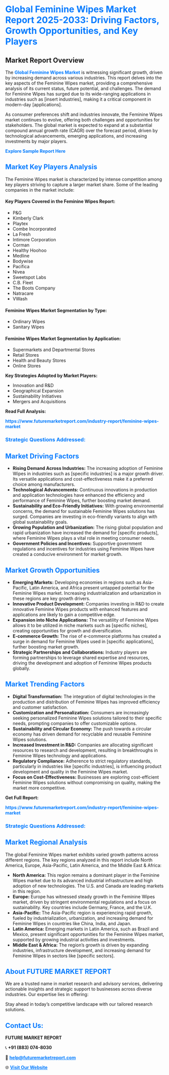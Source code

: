 <h1 style="color: #007BFF;">Global Feminine Wipes Market Report 2025-2033: Driving Factors, Growth Opportunities, and Key Players</h1>

<section id="overview">
<h2>Market Report Overview</h2>
<p>The <a href="https://www.futuremarketreport.com/industry-report/feminine-wipes-market" style="color: #007BFF; text-decoration: none;"><strong>Global Feminine Wipes Market</strong></a> is witnessing significant growth, driven by increasing demand across various industries. This report delves into the key aspects of the Feminine Wipes market, providing a comprehensive analysis of its current status, future potential, and challenges. The demand for Feminine Wipes has surged due to its wide-ranging applications in industries such as [insert industries], making it a critical component in modern-day [applications].</p>
<p>As consumer preferences shift and industries innovate, the Feminine Wipes market continues to evolve, offering both challenges and opportunities for stakeholders. The global market is expected to expand at a substantial compound annual growth rate (CAGR) over the forecast period, driven by technological advancements, emerging applications, and increasing investments by major players.</p>
</section>

<section id="overview">
<p><a href="https://www.futuremarketreport.com/request-sample/reportId=51407" style="color: #007BFF; text-decoration: none;"><strong>Explore Sample Report Here</strong></a></p>
</section>

<section id="key-players">
<h2 style="color: #007BFF;">Market Key Players Analysis</h2>
<p>The Feminine Wipes market is characterized by intense competition among key players striving to capture a larger market share. Some of the leading companies in the market include:</p>
<h4>Key Players Covered in the Feminine Wipes Report:</h4>
<ul><li>P&amp;G</li><li>Kimberly Clark</li><li>Playtex</li><li>Combe Incorporated</li><li>La Fresh</li><li>Intimore Corporation</li><li>Corman</li><li>Healthy Hoohoo</li><li>Medline</li><li>Bodywise</li><li>Pacifica</li><li>Nivea</li><li>Sweetspot Labs</li><li>C.B. Fleet</li><li>The Boots Company</li><li>Natracare</li><li>VWash</li></ul>
<h4>Feminine Wipes Market Segmentation by Type:</h4>
<ul><li>Ordinary Wipes</li><li>Sanitary Wipes</li></ul>

<h4>Feminine Wipes Market Segmentation by Application:</h4>
<ul><li>Supermarkets and Departmental Stores</li><li>Retail Stores</li><li>Health and Beauty Stores</li><li>Online Stores</li></ul>
<p><strong>Key Strategies Adopted by Market Players:</strong></p>
<ul>
<li>Innovation and R&D</li>
<li>Geographical Expansion</li>
<li>Sustainability Initiatives</li>
<li>Mergers and Acquisitions</li>
</ul>
</section>

<section>
<p><strong>Read Full Analysis: </strong></p><a href="https://www.futuremarketreport.com/industry-report/feminine-wipes-market" style="color: #007BFF; text-decoration: none;"><strong>https://www.futuremarketreport.com/industry-report/feminine-wipes-market</strong></a>
<h3 style="color: #007BFF;">Strategic Questions Addressed:</h3>
</section>

<section id="driving-factors">
<h2 style="color: #007BFF;">Market Driving Factors</h2>
<ul>
<li><strong>Rising Demand Across Industries:</strong> The increasing adoption of Feminine Wipes in industries such as [specific industries] is a major growth driver. Its versatile applications and cost-effectiveness make it a preferred choice among manufacturers.</li>
<li><strong>Technological Advancements:</strong> Continuous innovations in production and application technologies have enhanced the efficiency and performance of Feminine Wipes, further boosting market demand.</li>
<li><strong>Sustainability and Eco-Friendly Initiatives:</strong> With growing environmental concerns, the demand for sustainable Feminine Wipes solutions has surged. Companies are investing in eco-friendly variants to align with global sustainability goals.</li>
<li><strong>Growing Population and Urbanization:</strong> The rising global population and rapid urbanization have increased the demand for [specific products], where Feminine Wipes plays a vital role in meeting consumer needs.</li>
<li><strong>Government Policies and Incentives:</strong> Supportive government regulations and incentives for industries using Feminine Wipes have created a conducive environment for market growth.</li>
</ul>
</section>

<section id="growth-opportunities">
<h2 style="color: #007BFF;">Market Growth Opportunities</h2>
<ul>
<li><strong>Emerging Markets:</strong> Developing economies in regions such as Asia-Pacific, Latin America, and Africa present untapped potential for the Feminine Wipes market. Increasing industrialization and urbanization in these regions are key growth drivers.</li>
<li><strong>Innovative Product Development:</strong> Companies investing in R&D to create innovative Feminine Wipes products with enhanced features and applications are likely to gain a competitive edge.</li>
<li><strong>Expansion into Niche Applications:</strong> The versatility of Feminine Wipes allows it to be utilized in niche markets such as [specific niches], creating opportunities for growth and diversification.</li>
<li><strong>E-commerce Growth:</strong> The rise of e-commerce platforms has created a surge in demand for Feminine Wipes used in [specific applications], further boosting market growth.</li>
<li><strong>Strategic Partnerships and Collaborations:</strong> Industry players are forming partnerships to leverage shared expertise and resources, driving the development and adoption of Feminine Wipes products globally.</li>
</ul>
</section>

<section id="trending-factors">
<h2 style="color: #007BFF;">Market Trending Factors</h2>
<ul>
<li><strong>Digital Transformation:</strong> The integration of digital technologies in the production and distribution of Feminine Wipes has improved efficiency and customer satisfaction.</li>
<li><strong>Customization and Personalization:</strong> Consumers are increasingly seeking personalized Feminine Wipes solutions tailored to their specific needs, prompting companies to offer customizable options.</li>
<li><strong>Sustainability and Circular Economy:</strong> The push towards a circular economy has driven demand for recyclable and reusable Feminine Wipes solutions.</li>
<li><strong>Increased Investment in R&D:</strong> Companies are allocating significant resources to research and development, resulting in breakthroughs in Feminine Wipes technology and applications.</li>
<li><strong>Regulatory Compliance:</strong> Adherence to strict regulatory standards, particularly in industries like [specific industries], is influencing product development and quality in the Feminine Wipes market.</li>
<li><strong>Focus on Cost-Effectiveness:</strong> Businesses are exploring cost-efficient Feminine Wipes solutions without compromising on quality, making the market more competitive.</li>
</ul>
</section>

<section>
<p><strong>Get Full Report: </strong></p><a href="https://www.futuremarketreport.com/industry-report/feminine-wipes-market" style="color: #007BFF; text-decoration: none;"><strong>https://www.futuremarketreport.com/industry-report/feminine-wipes-market</strong></a>
<h3 style="color: #007BFF;">Strategic Questions Addressed:</h3>
</section>


<section id="regional-analysis">
<h2 style="color: #007BFF;">Market Regional Analysis</h2>
<p>The global Feminine Wipes market exhibits varied growth patterns across different regions. The key regions analyzed in this report include North America, Europe, Asia-Pacific, Latin America, and the Middle East & Africa:</p>
<ul>
<li><strong>North America:</strong> This region remains a dominant player in the Feminine Wipes market due to its advanced industrial infrastructure and high adoption of new technologies. The U.S. and Canada are leading markets in this region.</li>
<li><strong>Europe:</strong> Europe has witnessed steady growth in the Feminine Wipes market, driven by stringent environmental regulations and a focus on sustainability. Key countries include Germany, France, and the U.K.</li>
<li><strong>Asia-Pacific:</strong> The Asia-Pacific region is experiencing rapid growth, fueled by industrialization, urbanization, and increasing demand for Feminine Wipes in countries like China, India, and Japan.</li>
<li><strong>Latin America:</strong> Emerging markets in Latin America, such as Brazil and Mexico, present significant opportunities for the Feminine Wipes market, supported by growing industrial activities and investments.</li>
<li><strong>Middle East & Africa:</strong> The region’s growth is driven by expanding industries, infrastructure development, and increasing demand for Feminine Wipes in sectors like [specific sectors].</li>
</ul>
</section>

<footer>
<h2 style="color: #007BFF;">About FUTURE MARKET REPORT</h2>
<p>We are a trusted name in market research and advisory services, delivering actionable insights and strategic support to businesses across diverse industries. Our expertise lies in offering:</p>

<p>Stay ahead in today’s competitive landscape with our tailored research solutions.</p>

<h2 style="color: #007BFF;">Contact Us:</h2>
<p><strong>FUTURE MARKET REPORT</strong></p>
<p>📞 <strong>+91 (883) 074-8030</strong></p>
<p>📧 <strong><a href="mailto:help@futuremarketreport.com" style="color: #007BFF;">help@futuremarketreport.com</a></strong></p>
<p>🌐 <strong><a href="https://www.futuremarketreport.com/" style="color: #007BFF;">Visit Our Website</a></strong></p>
</footer>